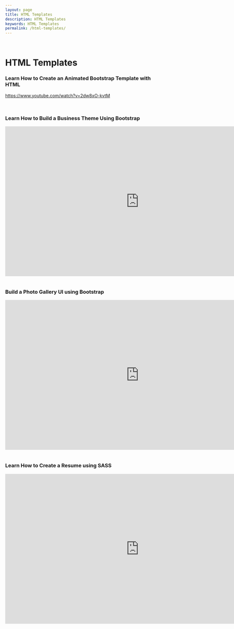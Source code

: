 ```yaml
---
layout: page
title: HTML Templates
description: HTML Templates
keywords: HTML Templates
permalink: /html-templates/
---
```


<br/>

# HTML Templates

### Learn How to Create an Animated Bootstrap Template with HTML

https://www.youtube.com/watch?v=2dw8xO-kvtM

<br/>

### Learn How to Build a Business Theme Using Bootstrap

<div align="center">
    <iframe width="853" height="480" src="https://www.youtube.com/embed/videoseries?list=PLDmvslp_VR0ww1WoJX2CMctSGakfh9ERZ" frameborder="0" allowfullscreen></iframe>
</div>

<br/>

### Build a Photo Gallery UI using Bootstrap

<div align="center">
    <iframe width="853" height="480" src="https://www.youtube.com/embed/videoseries?list=PLDmvslp_VR0x_553Me1vht2sKtk1BoJ1f" frameborder="0" allowfullscreen></iframe>
</div>

<br/>

### Learn How to Create a Resume using SASS

<div align="center">
    <iframe width="853" height="480" src="https://www.youtube.com/embed/videoseries?list=PLDmvslp_VR0zh7UX-e5TZ2TV3w5C20cnz" frameborder="0" allowfullscreen></iframe>
</div>
